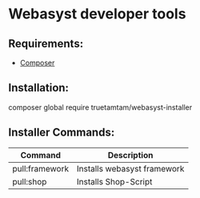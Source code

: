 # Webasyst developer tools

## Requirements:
* [Composer](https://getcomposer.org/)

## Installation:
composer global require truetamtam/webasyst-installer

## Installer Commands:
| Command       | Description                  |
|---------------|------------------------------|
| pull:framework| Installs webasyst framework  |
| pull:shop     | Installs Shop-Script         |